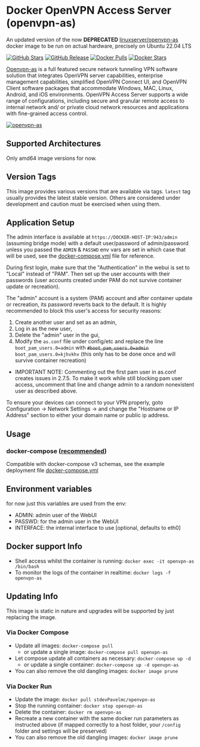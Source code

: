 # Docker OpenVPN Access Server (openvpn-as)

An updated version of the now **DEPRECATED** [linuxserver/openvpn-as](https://github.com/linuxserver/docker-openvpn-as) docker image to be run on actual hardware, precisely on Ubuntu 22.04 LTS

[![GitHub Stars](https://img.shields.io/github/stars/stdevPavelms/openvpn-as.svg?color=94398d&labelColor=555555&logoColor=ffffff&style=for-the-badge&logo=github)](https://github.com/stdevPavelmc/openvpn-as)
[![GitHub Release](https://img.shields.io/github/release/stdevPavelmc/openvpn-as.svg?color=94398d&labelColor=555555&logoColor=ffffff&style=for-the-badge&logo=github)](https://github.com/stdevPavelmc/openvpn-as/releases)
[![Docker Pulls](https://img.shields.io/docker/pulls/pavelmc/openvpn-as.svg?color=94398d&labelColor=555555&logoColor=ffffff&style=for-the-badge&label=pulls&logo=docker)](https://hub.docker.com/r/pavelmc/openvpn-as)
[![Docker Stars](https://img.shields.io/docker/stars/pavelmc/openvpn-as.svg?color=94398d&labelColor=555555&logoColor=ffffff&style=for-the-badge&label=stars&logo=docker)](https://hub.docker.com/r/pavelmc/openvpn-as)

[Openvpn-as](https://openvpn.net/index.php/access-server/overview.html) is a full featured secure network tunneling VPN software solution that integrates OpenVPN server capabilities, enterprise management capabilities, simplified OpenVPN Connect UI, and OpenVPN Client software packages that accommodate Windows, MAC, Linux, Android, and iOS environments. OpenVPN Access Server supports a wide range of configurations, including secure and granular remote access to internal network and/ or private cloud network resources and applications with fine-grained access control.

[![openvpn-as](https://raw.githubusercontent.com/linuxserver/docker-templates/master/linuxserver.io/img/openvpn-as-banner.png)](https://openvpn.net/index.php/access-server/overview.html)

## Supported Architectures

Only amd64 image versions for now. 

## Version Tags

This image provides various versions that are available via tags. `latest` tag usually provides the latest stable version. Others are considered under development and caution must be exercised when using them.

## Application Setup

The admin interface is available at `https://DOCKER-HOST-IP:943/admin` (assuming bridge mode) with a default user/password of admin/password unless you passed the `ADMIN` & `PASSWD` env vars are set in which case that will be used, see the [docker-compose.yml](docker-compose.yml) file for reference.

During first login, make sure that the "Authentication" in the webui is set to "Local" instead of "PAM". Then set up the user accounts with their passwords (user accounts created under PAM do not survive container update or recreation).

The "admin" account is a system (PAM) account and after container update or recreation, its password reverts back to the default. It is highly recommended to block this user's access for security reasons:
1) Create another user and set as an admin,
2) Log in as the new user,
3) Delete the "admin" user in the gui,
4) Modify the `as.conf` file under config/etc and replace the line `boot_pam_users.0=admin` with ~~`#boot_pam_users.0=admin`~~ `boot_pam_users.0=kjhvkhv` (this only has to be done once and will survive container recreation)  
* IMPORTANT NOTE: Commenting out the first pam user in as.conf creates issues in 2.7.5. To make it work while still blocking pam user access, uncomment that line and change admin to a random nonexistent user as described above.

To ensure your devices can connect to your VPN properly, goto Configuration -> Network Settings -> and change the "Hostname or IP Address" section to either your domain name or public ip address.

## Usage

### docker-compose ([recommended](https://docs.linuxserver.io/general/docker-compose))

Compatible with docker-compose v3 schemas, see the example deployment file [docker-compose.yml](docker-compose.yml)

## Environment variables

for now just this variables are used from the env:

- ADMIN: admin user of the WebUI
- PASSWD: for the admin user in the WebUI
- INTERFACE: the internal interface to use [optional, defaults to eth0]

## Docker support Info

* Shell access whilst the container is running: `docker exec -it openvpn-as /bin/bash`
* To monitor the logs of the container in realtime: `docker logs -f openvpn-as`

## Updating Info

This image is static in nature and upgrades will be supported by just replacing the image.

### Via Docker Compose

* Update all images: `docker-compose pull`
  * or update a single image: `docker-compose pull openvpn-as`
* Let compose update all containers as necessary: `docker-compose up -d`
  * or update a single container: `docker-compose up -d openvpn-as`
* You can also remove the old dangling images: `docker image prune`

### Via Docker Run

* Update the image: `docker pull stdevPavelmc/openvpn-as`
* Stop the running container: `docker stop openvpn-as`
* Delete the container: `docker rm openvpn-as`
* Recreate a new container with the same docker run parameters as instructed above (if mapped correctly to a host folder, your `/config` folder and settings will be preserved)
* You can also remove the old dangling images: `docker image prune`

